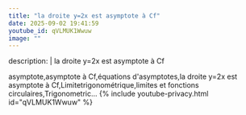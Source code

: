 ```yaml
---
title: "la droite y=2x est asymptote à Cf"
date: 2025-09-02 19:41:59 
youtube_id: qVLMUK1Wwuw
image: ""
---
```

description: |
  la droite y=2x est asymptote à Cf
  
  asymptote,asymptote à Cf,équations d'asymptotes,la droite y=2x est asymptote à Cf,Limitetrigonométrique,limites et fonctions circulaires,Trigonometric...
{% include youtube-privacy.html id="qVLMUK1Wwuw" %}
